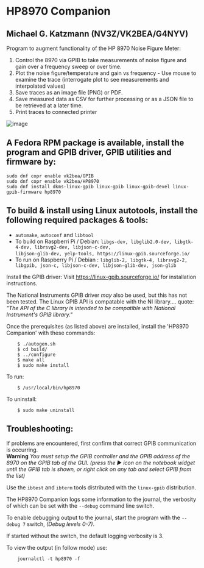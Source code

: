 HP8970 Companion
================

Michael G. Katzmann (NV3Z/VK2BEA/G4NYV)
------------------------------------------------------------------

Program to augment functionality of the HP 8970 Noise Figure Meter:
1. Control the 8970 via GPIB to take measurements of noise figure and gain over a frequency sweep or over time.
2. Plot the noise figure/temperature and gain vs frequency
       - Use mouse to examine the trace (interrogate plot to see measurements and interpolated values)
3. Save traces as an image file (PNG) or PDF.
4. Save measured data as CSV for further processing or as a JSON file to be retrieved at a later time.
5. Print traces to connected printer

![image](https://github.com/user-attachments/assets/3bf89ff2-d9ea-44f1-8c72-5111815e0e86)

A Fedora RPM package is available, install the program and GPIB driver, GPIB utilities and firmware by:
-------------------------------------------------------------------------------------------------------
`sudo dnf copr enable vk2bea/GPIB`  
`sudo dnf copr enable vk2bea/HP8970`  
`sudo dnf install dkms-linux-gpib linux-gpib linux-gpib-devel linux-gpib-firmware hp8970`

To build & install using Linux autotools, install the following required packages & tools:
------------------------------------------------------------------------------------------
* `automake`, `autoconf` and `libtool`  
* To build on Raspberri Pi / Debian: 	`libgs-dev, libglib2.0-dev, libgtk-4-dev, librsvg2-dev, libjson-c-dev, `  
                `libjson-glib-dev, yelp-tools, https://linux-gpib.sourceforge.io/`  
* To run on Raspberry Pi / Debian :	`libglib-2, libgtk-4, librsvg2-2, libgpib, json-c, libjson-c-dev, libjson-glib-dev, json-glib`

Install the GPIB driver: 
Visit https://linux-gpib.sourceforge.io/ for installation instructions.

The National Instruments GPIB driver *may* also be used, but this has not been tested. The Linux GPIB API is compatable with the NI library.... quote: *"The API of the C library is intended to be compatible with National Instrument's GPIB library."*

Once the prerequisites (as listed above) are installed, install the 'HP8970 Companion' with these commands:

        $ ./autogen.sh
        $ cd build/
        $ ../configure
        $ make all
        $ sudo make install
To run:
        
        $ /usr/local/bin/hp8970 

To uninstall:
        
        $ sudo make uninstall

Troubleshooting:
----------------------------------------------------------------------
If problems are encountered, first confirm that correct GPIB communication is occurring. 
<br/>__Warning__ *You must setup the GPIB controller and the GPIB address of the 8970 on the GPIB tab of the GUI. (press the ▶ icon on the notebook widget until the GPIB tab is shown, or right click on any tab and select GPIB from the list)*

Use the `ibtest` and `ibterm` tools distributed with the `linux-gpib` distribution.

The HP8970 Companion logs some information to the journal, the verbosity of which can be set with the `--debug` command line switch.

To enable debugging output to the journal, start the program with the `--debug 7` switch, <em>(Debug levels 0-7)</em>.

If started without the switch, the default logging verbosity is 3.

To view the output (in follow mode) use:

        journalctl -t hp8970 -f
